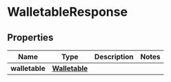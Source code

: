 

# WalletableResponse

## Properties

Name | Type | Description | Notes
------------ | ------------- | ------------- | -------------
**walletable** | [**Walletable**](Walletable.md) |  | 



